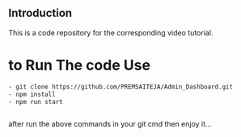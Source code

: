 ## Introduction
This is a code repository for the corresponding video tutorial.

# to Run The code Use
```bash
- git clone https://github.com/PREMSAITEJA/Admin_Dashboard.git
- npm install
- npm run start



```

after run the above commands in your git cmd then enjoy it...